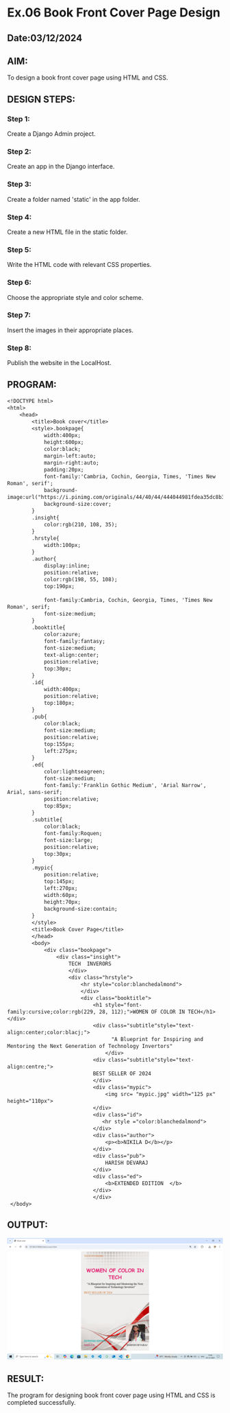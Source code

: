 # Ex.06 Book Front Cover Page Design
## Date:03/12/2024

## AIM:
To design a book front cover page using HTML and CSS.

## DESIGN STEPS:

### Step 1:
Create a Django Admin project.

### Step 2:
Create an app in the Django interface.

### Step 3:
Create a folder named 'static' in the app folder.

### Step 4:
Create a new HTML file in the static folder.

### Step 5:
Write the HTML code with relevant CSS properties.

### Step 6:
Choose the appropriate style and color scheme.

### Step 7:
Insert the images in their appropriate places.

### Step 8:
Publish the website in the LocalHost.

## PROGRAM:
```
<!DOCTYPE html>
<html>
    <head>
        <title>Book cover</title>
        <style>.bookpage{
            width:400px;
            height:600px;
            color:black;
            margin-left:auto;
            margin-right:auto;
            padding:20px;
            font-family:'Cambria, Cochin, Georgia, Times, 'Times New Roman', serif';
            background-image:url("https://i.pinimg.com/originals/44/40/44/444044981fdea35dc8b38ccf9e142439.jpg");
            background-size:cover;
        }
        .insight{
            color:rgb(210, 108, 35);
        }
        .hrstyle{
            width:100px;
        }
        .author{
            display:inline;
            position:relative;
            color:rgb(198, 55, 108);
            top:190px;

            font-family:Cambria, Cochin, Georgia, Times, 'Times New Roman', serif;
            font-size:medium;
        }
        .booktitle{
            color:azure;
            font-family:fantasy;
            font-size:medium;
            text-align:center;
            position:relative;           
            top:30px;
        }
        .id{
            width:400px;
            position:relative;
            top:180px;
        }
        .pub{
            color:black;
            font-size:medium;
            position:relative;
            top:155px;
            left:275px;
        }
        .ed{
            color:lightseagreen;
            font-size:medium;
            font-family:'Franklin Gothic Medium', 'Arial Narrow', Arial, sans-serif;
            position:relative;
            top:85px;
        }
        .subtitle{
            color:black;
            font-family:Roquen;
            font-size:large;
            position:relative;
            top:30px;
        }
        .mypic{
            position:relative;
            top:145px;
            left:270px;
            width:60px;
            height:70px;
            background-size:contain;
        }
        </style>
        <title>Book Cover Page</title>
        </head>
        <body>
            <div class="bookpage">
                <div class="insight">
                    TECH  INVERORS 
                    </div>
                    <div class="hrstyle">
                        <hr style="color:blanchedalmond">
                        </div>
                        <div class="booktitle">
                            <h1 style="font-family:cursive;color:rgb(229, 28, 112);">WOMEN OF COLOR IN TECH</h1></div>
                            <div class="subtitle"style="text-align:center;color:blacj;">
                                  "A Blueprint for Inspiring and Mentoring the Next Generation of Technology Invertors"
                                </div>
                            <div class="subtitle"style="text-align:centre;">
                            BEST SELLER OF 2024
                            </div>
                            <div class="mypic">
                                <img src= "mypic.jpg" width="125 px" height="110px">
                            </div>
                            <div class="id">
                               <hr style ="color:blanchedalmond">
                            </div>
                            <div class="author">
                                <p><b>NIKILA D</b></p>
                            </div>
                            <div class="pub">
                                HARISH DEVARAJ
                            </div>
                            <div class="ed">
                                <b>EXTENDED EDITION  </b>    
                            </div>
                            </div>
 </body>
```

## OUTPUT:
![alt text](<Screenshot (62).png>)

## RESULT:
The program for designing book front cover page using HTML and CSS is completed successfully.
